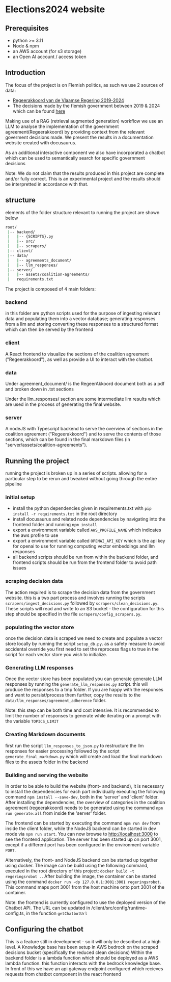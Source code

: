 # Elections2024 website

## Prerequisites
- python >= 3.11
- Node & npm
- an AWS account (for s3 storage)
- an Open AI account / access token

## Introduction

The focus of the project is on Flemish politics, as such we use 2 sources of data:
-  [Regeerakkoord van de Vlaamse Regering 2019-2024](https://www.vlaanderen.be/publicaties/regeerakkoord-van-de-vlaamse-regering-2019-2024)
- The decisions made by the flemish government between 2019 & 2024 which can be found [here](https://beslissingenvlaamseregering.vlaanderen.be/)

Making use of a RAG (retrieval augmented generation) workflow we use an LLM to analyse the implementation of the government agreement(Regeerakkoord) by providing context from the relevant goverment decisions made. We present the results in a documentation website created with docusaurus.

As an additional interactive component we also have incorporated a chatbot which can be used to semantically search for specific government decisions

Note: We do not claim that the results produced in this project are complete and/or fully correct. This is an experimental project and the results should be interpretted in accordance with that.


## structure
elements of the folder structure relevant to running the project are shown below
```bash
root/
 |-- backend/
 |   |-- {SCRIPTS}.py
 |   |-- src/
 |   |-- scrapers/
 |-- client/
 |-- data/
 |   |-- agreements_document/
 |   |-- llm_responses/
 |-- server/
 |   |-- assets/coalition-agreements/
 |   requirements.txt
```
The project is composed of 4 main folders:
### backend
in this folder are python scripts used for the purpose of ingesting relevant data and populating them into a vector database; generating responses from a llm and storing converting these responses to a structured format which can then be served by the frontend

### client
A React frontend to visualize the sections of the coalition agreement ("Regeerakkoord"), as well as provide a UI to interact with the chatbot.

### data
Under agreement_document/ is the RegeerAkkoord document both as a pdf and broken down in .txt sections

Under the llm_responses/ section are some intermediate llm results which are used in the process of generating the final website.

### server
A nodeJS with Typescript backend to serve the overview of sections in the coalition agreement ("Regeerakkoord") and to serve the contents of those sections, which can be found in the final markdown files (in "server/assets/coalition-agreements").

## Running the project

running the project is broken up in a series of scripts. allowing for a particular step to be rerun and tweaked without going through the entire pipeline

### initial setup
- install the python dependencies given in requirements.txt with ```pip install -r requirements.txt``` in the root directory
- install docusaurus and related node dependencies by navigating into the frontend folder and running ```npm install```
- export a environment variable called ```AWS_PROFILE_NAME``` which indicates the aws profile to use
- export a environment variable called  ```OPENAI_API_KEY``` which is the api key for openai to use for running computing vector embeddings and llm responses
- all backend scripts should be run from within the backend folder, and frontend scripts should be run from the frontend folder to avoid path issues

### scraping decision data
The action required is to scrape the decision data from the government website. this is a two part process and involves running the scripts ```scrapers/ingest_decisions.py``` followed by ```scrapers/clean_decisions.py```. These scripts will read and write to an S3 bucket - the configuration for this step should be specified in the  file ```scrapers/config_scrapers.py```.

### populating the vector store
once the decision data is scraped we need to create and populate a vector store locally by running the script ```setup_db.py```. as a safety measure to avoid accidental override you first need to set the reprocess flags to true in the script for each vector store you wish to initialize.

### Generating LLM responses
Once the vector store has been populated you can generate generate LLM responses by running the ```generate_llm_responses.py``` script. this will produce the responses to a tmp folder. If you are happy with the responses and want to persist/process them further, copy the results to the ```data/llm_responses/agreement_adherence``` folder.

Note: this step can be both time and cost intensive. It is recommended to limit the number of responses to generate while iterating on a prompt with the variable ```TOPICS_LIMIT```

### Creating Markdown documents
first run the script ```llm_responses_to_json.py``` to restructure the llm responses for easier processing followed by the script ```generate_final_markdown.py``` which will create and load the final markdown files to the assets folder in the backend

### Building and serving the website
In order to be able to build the website (front- and backend), it is necessary to install the dependencies for each part individually executing the following command `npm install --save-dev`, both in the 'server' and 'client' folder.
After installing the dependencies, the overview of categories in the coalition agreement (regeerakkoord) needs to be generated using the command `npm run generate:all` from inside the 'server' folder.

The frontend can be started by executing the command `npm run dev` from inside the client folder, while the NodeJS backend can be started in dev mode via `npm run start`. You can now browse to [http://localhost:3000](http://localhost:3000) to see the frontend application. The server has been started up on port 3001, except if a different port has been configured in the environment variable `PORT`.

Alternatively, the front- and NodeJS backend can be started up together using docker. The image can be build using the following command, executed in the root directory of this project: `docker build -t regeringsrobot .`. After building the image, the container can be started using the command `docker run -dp 127.0.0.1:3001:3001 regeringsrobot`. This command maps port 3001 from the host machine onto port 3001 of the container.

Note: the frontend is currently configured to use the deployed version of the Chatbot API.  The URL can be updated in /client/src/config/runtime-config.ts, in the function `getChatbotUrl`


## Configuring the chatbot
This is a feature still in development - so it will only be described at a high level.
A Knowledge base has been setup in AWS bedrock on the scraped decisions bucket (specifically the reduced clean decisions)
Within the backend folder is a lambda function which should be deployed as a AWS lambda function. this function interacts with the bedrock knowledge base.
In front of this we have an api gateway endpoint configured which recieves requests from chatbot component in the react frontend

